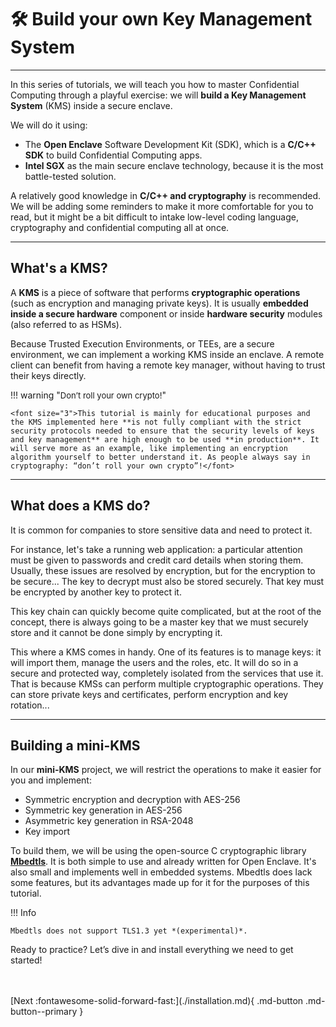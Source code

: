 # 🛠️ Build your own Key Management System
___________________________________________________

In this series of tutorials, we will teach you how to master Confidential Computing through a playful exercise: we will **build a Key Management System** (KMS) inside a secure enclave. 

We will do it using:

- The **Open Enclave** Software Development Kit (SDK), which is a **C/C++ SDK** to build Confidential Computing apps. 
- **Intel SGX** as the main secure enclave technology, because it is the most battle-tested solution.

A relatively good knowledge in **C/C++ and cryptography** is recommended. We will be adding some reminders to make it more comfortable for you to read, but it might be a bit difficult to intake low-level coding language, cryptography and confidential computing all at once. 

______________________

## What's a KMS?

A **KMS** is a piece of software that performs **cryptographic operations** (such as encryption and managing private keys). It is usually **embedded inside a secure hardware** component or inside **hardware security** modules (also referred to as HSMs). 

Because Trusted Execution Environments, or TEEs, are a secure environment, we can implement a working KMS inside an enclave. A remote client can benefit from having a remote key manager, without having to trust their keys directly.

!!! warning "<font size="2">Don’t roll your own crypto!</font>"

	<font size="3">This tutorial is mainly for educational purposes and the KMS implemented here **is not fully compliant with the strict security protocols needed to ensure that the security levels of keys and key management** are high enough to be used **in production**. It will serve more as an example, like implementing an encryption algorithm yourself to better understand it. As people always say in cryptography: “don’t roll your own crypto”!</font>


______________________

## What does a KMS do? 

It is common for companies to store sensitive data and need to protect it. 

For instance, let's take a running web application: a particular attention must be given to passwords and credit card details when storing them. Usually, these issues are resolved by encryption, but for the encryption to be secure... The key to decrypt must also be stored securely. That key must be encrypted by another key to protect it. 

This key chain can quickly become quite complicated, but at the root of the concept, there is always going to be a master key that we must securely store and it cannot be done simply by encrypting it. 

This where a KMS comes in handy. One of its features is to manage keys: it will import them, manage the users and the roles, etc. It will do so in a secure and protected way, completely isolated from the services that use it. That is because KMSs can perform multiple cryptographic operations. They can store private keys and certificates, perform encryption and key rotation... 

______________________________________

## Building a mini-KMS

In our **mini-KMS** project, we will restrict the operations to make it easier for you and implement:

- Symmetric encryption and decryption with AES-256
- Symmetric key generation in AES-256
- Asymmetric key generation in RSA-2048
- Key import

To build them, we will be using the open-source C cryptographic library [**Mbedtls**](https://github.com/Mbed-TLS/mbedtls). It is both simple to use and already written for Open Enclave. It's also small and implements well in embedded systems. Mbedtls does lack some features, but its advantages made up for it for the purposes of this tutorial.

!!! Info

	Mbedtls does not support TLS1.3 yet *(experimental)*.


Ready to practice? Let’s dive in and install everything we need to get started!

<br />
<br />
[Next :fontawesome-solid-forward-fast:](./installation.md){ .md-button .md-button--primary }